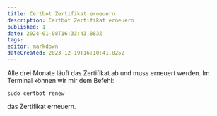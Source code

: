 ```yaml
---
title: Certbot Zertifikat erneuern
description: Certbot Zertifikat erneuern
published: 1
date: 2024-01-08T16:33:43.883Z
tags: 
editor: markdown
dateCreated: 2023-12-19T16:10:41.825Z
---
```


Alle drei Monate läuft das Zertifikat ab und muss erneuert werden.
Im Terminal können wir mir dem Befehl:
```
sudo certbot renew
```
das Zertifikat erneuern.
